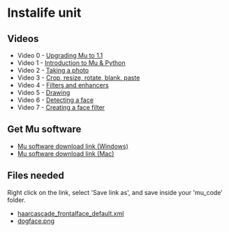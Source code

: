 # Instalife unit

## Videos

* Video 0 - [Upgrading Mu to 1.1]()
* Video 1 - [Introduction to Mu & Python]()
* Video 2 - [Taking a photo]()
* Video 3 - [Crop, resize, rotate, blank, paste]()
* Video 4 - [Filters and enhancers]()
* Video 5 - [Drawing]()
* Video 6 - [Detecting a face]()
* Video 7 - [Creating a face filter]()

## Get Mu software

* [Mu software download link (Windows)](https://github.com/mu-editor/mu/releases/download/1.1.0-alpha.2/mu-editor_1.1.0-alpha.2_win64.exe)
* [Mu software download link (Mac)](https://github.com/mu-editor/mu/releases/download/1.1.0-alpha.2/mu-editor_1.1.0-alpha.2_osx.dmg)

## Files needed

Right click on the link, select 'Save link as', and save inside your 'mu_code' folder.

* [haarcascade_frontalface_default.xml](haarcascade_frontalface_default.xml)
* [dogface.png](dogface.png)

